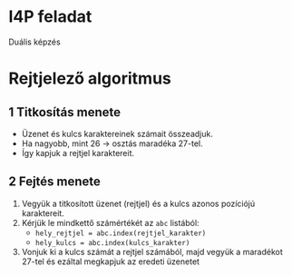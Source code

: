# I4P feladat
Duális képzés
# Rejtjelező algoritmus

## 1 Titkosítás menete
- Üzenet és kulcs karaktereinek számait összeadjuk.  
- Ha nagyobb, mint 26 → osztás maradéka 27-tel.  
- Így kapjuk a rejtjel karaktereit.  

## 2 Fejtés menete
1. Vegyük a titkosított üzenet (rejtjel) és a kulcs azonos pozíciójú karaktereit.  
2. Kérjük le mindkettő számértékét az `abc` listából:  
   - `hely_rejtjel = abc.index(rejtjel_karakter)`  
   - `hely_kulcs = abc.index(kulcs_karakter)`  
3. Vonjuk ki a kulcs számát a rejtjel számából, majd vegyük a maradékot 27-tel és ezáltal megkapjuk az eredeti üzenetet 
